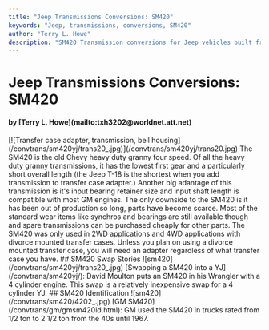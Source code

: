 ```yaml
---
title: "Jeep Transmissions Conversions: SM420"
keywords: "Jeep, transmissions, conversions, SM420"
author: "Terry L. Howe"
description: "SM420 Transmission conversions for Jeep vehicles built from 1941 until the present including military, CJ, YJ, TJ, and other models."
---
```


# Jeep Transmissions Conversions: SM420
<H4>by [Terry L. Howe](mailto:txh3202@worldnet.att.net)</H4>
[![Transfer case adapter, transmission, bell housing](/convtrans/sm420yj/trans20_.jpg)](/convtrans/sm420yj/trans20.jpg)
The SM420 is the old Chevy heavy duty granny four speed.  Of all the
heavy duty granny transmissions, it has the lowest first gear and
a particularly short overall length (the Jeep T-18 is the shortest
when you add transmission to transfer case adapter.) Another big
adantage of this transmission is it's input bearing retainer size
and input shaft length is compatible with most GM engines.
The only downside to the SM420 is it has been out of production so
long, parts have become scarce.  Most of the standard wear items
like synchros and bearings are still available though and spare
transmissions can be purchased cheaply for other parts.
The SM420 was only used in 2WD applications and 4WD applications
with divorce mounted transfer cases.  Unless you plan on using a
divorce mounted transfer case, you will need an adapter regardless
of what transfer case you have.
## SM420 Swap Stories
![sm420](/convtrans/sm420yj/trans20_.jpg)
[Swapping a SM420 into a YJ](/convtrans/sm420yj/):
David Moulton puts an SM420 in his Wrangler with a 4 cylinder engine.
This swap is a relatively inexpensive swap for a 4 cylinder YJ.
## SM420 Identification
![sm420](/convtrans/sm420/4202_.jpg)
[GM SM420](/convtrans/gm/gmsm420id.html):
GM used the SM420 in trucks rated from 1/2 ton to 2 1/2 ton from
the 40s until 1967.